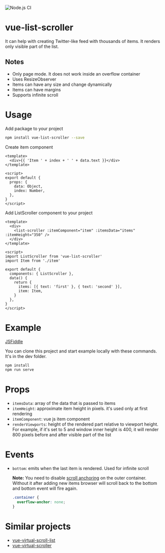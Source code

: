 ![Node.js CI](https://github.com/IvanSafonov/vue-list-scroller/workflows/Node.js%20CI/badge.svg)

# vue-list-scroller

It can help with creating Twitter-like feed with thousands of items. It renders only visible part of the list.

## Notes

* Only page mode. It does not work inside an overflow container
* Uses ResizeObserver
* Items can have any size and change dynamically
* Items can have margins
* Supports infinite scroll

# Usage

Add package to your project

```bash
npm install vue-list-scroller --save
```

Create item component
```vue
<template>
  <div>{{ 'Item ' + index + ' ' + data.text }}</div>
</template>

<script>
export default {
  props: {
    data: Object,
    index: Number,
  },
}
</script>
```

Add ListScroller component to your project

```vue
<template>
  <div>
    <list-scroller :itemComponent="item" :itemsData="items" :itemHeight="350" />
  </div>
</template>

<script>
import ListScroller from 'vue-list-scroller'
import Item from './item'

export default {
  components: { ListScroller },
  data() {
    return {
      items: [{ text: 'first' }, { text: 'second' }],
      item: Item,
    }
  },
}
</script>
```

# Example

[JSFiddle](https://jsfiddle.net/ivansafonov/3v1n7kxc)

You can clone this project and start example locally with these commands. It's in the dev folder.

```bash
npm install
npm run serve
```

# Props

* `itemsData`: array of the data that is passed to items
* `itemHeight`: approximate item height in pixels. it's used only at first rendering
* `itemComponent`: vue js item component
* `renderViewports`: height of the rendered part relative to viewport height. For example, if it's set to 5 and window inner height is 400, it will render 800 pixels before and after visible part of the list

# Events

* `bottom`: emits when the last item is rendered. Used for infinite scroll

   **Note:** You need to disable [scroll anchoring](https://developer.mozilla.org/en-US/docs/Web/CSS/overflow-anchor/Guide_to_scroll_anchoring) on the outer container. Without it after adding new items browser will scroll back to the bottom and bottom event will fire again.
   ```css
   .container {
     overflow-anchor: none;
   }
   ```


# Similar projects

* [vue-virtual-scroll-list](https://github.com/tangbc/vue-virtual-scroll-list)
* [vue-virtual-scroller](https://github.com/Akryum/vue-virtual-scroller)

